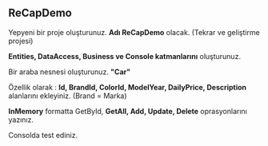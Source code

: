 ## ReCapDemo
Yepyeni bir proje oluşturunuz. **Adı ReCapDemo** olacak. (Tekrar ve geliştirme projesi)

**Entities, DataAccess, Business ve Console katmanlarını** oluşturunuz.

Bir araba nesnesi oluşturunuz. **"Car"**

Özellik olarak : **Id, BrandId, ColorId, ModelYear, DailyPrice, Description** alanlarını ekleyiniz. (Brand = Marka)

**InMemory** formatta GetById, **GetAll, Add, Update, Delete** oprasyonlarını yazınız.

Consolda test ediniz.
